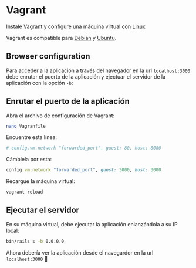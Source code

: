 # Vagrant

Instale [Vagrant](https://www.vagrantup.com/) y configure una máquina virtual con [Linux](prerequisites.md)

Vagrant es compatible para [Debian](/es/installation/debian.md) y [Ubuntu](/es/installation/ubuntu.md).

## Browser configuration

Para acceder a la aplicación a través del navegador en la url `localhost:3000` debe enrutar el puerto de la aplicación y ejectuar el servidor de la aplicación con la opción `-b`:

## Enrutar el puerto de la aplicación

Abra el archivo de configuración de Vagrant:

```bash
nano Vagranfile
```

Encuentre esta línea:

```ruby
# config.vm.network "forwarded_port", guest: 80, host: 8080
```

Cámbiela por esta:

```ruby
config.vm.network "forwarded_port", guest: 3000, host: 3000
```

Recargue la máquina virtual:

```bash
vagrant reload
```

## Ejecutar el servidor

En su máquina virtual, debe ejecutar la aplicación enlanzándola a su IP local:

```bash
bin/rails s -b 0.0.0.0
```

Ahora debería ver la aplicación desde el navegardor en la url `localhost:3000` :tada:
